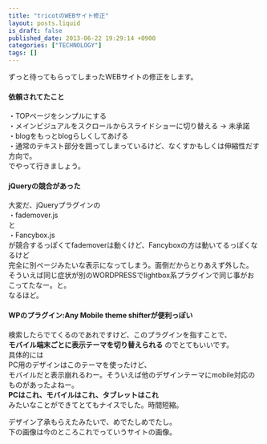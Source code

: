 ```yaml
---
title: "tricotのWEBサイト修正"
layout: posts.liquid
is_draft: false
published_date: 2013-06-22 19:29:14 +0900
categories: ["TECHNOLOGY"]
tags: []
---
```


ずっと待ってもらってしまったWEBサイトの修正をします。

#### 依頼されてたこと
・TOPページをシンプルにする  
・メインビジュアルをスクロールからスライドショーに切り替える → 未承諾  
・blogをもっとblogらしくしてあげる  
・通常のテキスト部分を囲ってしまっているけど、なくすかもしくは伸縮性だす方向で。  
でやって行きましょう。

#### jQueryの競合があった
大変だ、jQueryプラグインの  
・fademover.js  
と  
・Fancybox.js  
が競合するっぽくてfademoverは動くけど、Fancyboxの方は動いてるっぽくなるけど  
完全に別ページみたいな表示になってしまう。面倒だからとりあえず外した。  
そういえば同じ症状が別のWORDPRESSでlightbox系プラグインで同じ事がおこってたなー。と。  
なるほど。

#### WPのプラグイン:Any Mobile theme shifterが便利っぽい
検索したらでてくるのであれですけど、このプラグインを指すことで、  
**モバイル端末ごとに表示テーマを切り替えられる** のでとてもいいです。  
具体的には  
PC用のデザインはこのテーマを使ったけど、  
モバイルだと表示崩れるわー。そういえば他のデザインテーマにmobile対応のものがあったよねー。  
**PCはこれ、モバイルはこれ、タブレットはこれ**  
みたいなことができてとてもナイスでした。時間短縮。

デザイン了承もらえたみたいで、めでたしめでたし。  
下の画像は今のところこれでっていうサイトの画像。


